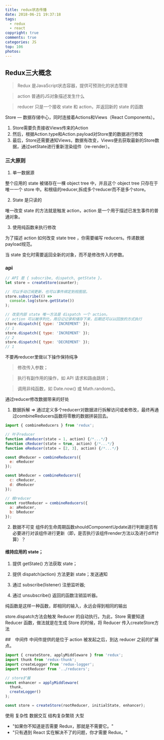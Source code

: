 ```yaml
---
title: redux状态传播
date: 2018-06-21 19:37:18
tags:
  - redux
  - react
copyright: true
comments: true
categories: JS
top: 106
photos:
---
```


## Redux三大概念
> Redux 是JavaScript状态容器，提供可预测化的状态管理

> action 普通的JS对象描述发生什么

> reducer 只是一个接收 state 和 action，并返回新的 state 的函数

Store — 数据存储中心，同时连接着Actions和Views（React Components）。

1. Store需要负责接收Views传来的Action
2. 然后，根据Action.type和Action.payload对Store里的数据进行修改
3. 最后，Store还需要通知Views，数据有改变，Views便去获取最新的Store数据，通过setState进行重新渲染组件（re-render）。

### 三大原则

1. 单一数据源

整个应用的 state 被储存在一棵 object tree 中，并且这个 object tree 只存在于唯一一个 store 中。和根级的reducer,拆成多个reducer而不是多个store。

2. State 是只读的

唯一改变 state 的方法就是触发 action，action 是一个用于描述已发生事件的普通对象。

3. 使用纯函数来执行修改

为了描述 action 如何改变 state tree ，你需要编写 reducers。传递数据 payload规范。

当 state 变化时需要返回全新的对象，而不是修改传入的参数。

### api
~~~javascript
// API 是 { subscribe, dispatch, getState }。
let store = createStore(counter);

// 可以手动订阅更新，也可以事件绑定到视图层。
store.subscribe(() =>
  console.log(store.getState())
);

// 改变内部 state 唯一方法是 dispatch 一个 action。
// action 可以被序列化，用日记记录和储存下来，后期还可以以回放的方式执行
store.dispatch({ type: 'INCREMENT' });
// 1
store.dispatch({ type: 'INCREMENT' });
// 2
store.dispatch({ type: 'DECREMENT' });
// 1
~~~ 

不要再reducer里做以下操作保持纯净

> 修改传入参数；

> 执行有副作用的操作，如 API 请求和路由跳转；

> 调用非纯函数，如 Date.now() 或 Math.random()。

通过reducer修改数据带来的好处
1. 数据拆解 => 通过定义多个reducerr对数据进行拆解访问或者修改，最终再通过combineReducers函数将零散的数据拼装回去。
```javascript
import { combineReducers } from 'redux';

// 叶子reducer
function aReducer(state = 1, action) {/*...*/}
function cReducer(state = true, action) {/*...*/}
function eReducer(state = [2, 3], action) {/*...*/}

const dReducer = combineReducers({
  e: eReducer
});

const bReducer = combineReducers({
  c: cReducer,
  d: dReducer
});

// 根reducer
const rootReducer = combineReducers({
  a: aReducer,
  b: bReducer
});
```
2. 数据不可变
组件的生命周期函数shouldComponentUpdate进行判断是否有必要进行对该组件进行更新（即，是否执行该组件render方法以及进行diff计算）？

#### 维持应用的 state；
1. 提供 getState() 方法获取 state；

2. 提供 dispatch(action) 方法更新 state；发送通知

3. 通过 subscribe(listener) 注册监听器;

4. 通过 unsubscribe() 返回的函数注销监听器。

纯函数是这样一种函数，即相同的输入，永远会得到相同的输出

store.dispatch方法会触发 Reducer 的自动执行。为此，Store 需要知道 Reducer 函数，做法就是在生成 Store 的时候，将 Reducer 传入createStore方法

##　中间件
中间件提供的是位于 action 被发起之后，到达 reducer 之前的扩展点。

```javascript
import { createStore, applyMiddleware } from 'redux';
import thunk from 'redux-thunk';
import createLogger from 'redux-logger';
import rootReducer from '../reducers';

// store扩展
const enhancer = applyMiddleware(
  thunk,
  createLogger()
);

const store = createStore(rootReducer, initialState, enhancer);
```

使用 复杂性 数据交互 结构复杂繁琐 大型
- "如果你不知道是否需要 Redux，那就是不需要它。"
- "只有遇到 React 实在解决不了的问题，你才需要 Redux。"

